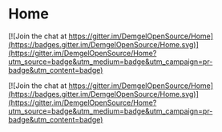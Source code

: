 # Home

[![Join the chat at https://gitter.im/DemgelOpenSource/Home](https://badges.gitter.im/DemgelOpenSource/Home.svg)](https://gitter.im/DemgelOpenSource/Home?utm_source=badge&utm_medium=badge&utm_campaign=pr-badge&utm_content=badge)

[![Join the chat at https://gitter.im/DemgelOpenSource/Home](https://badges.gitter.im/DemgelOpenSource/Home.svg)](https://gitter.im/DemgelOpenSource/Home?utm_source=badge&utm_medium=badge&utm_campaign=pr-badge&utm_content=badge)